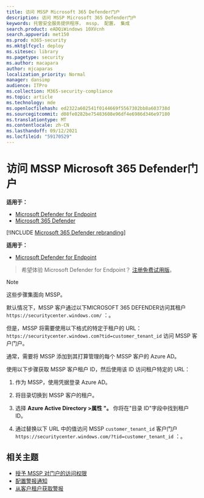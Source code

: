 ```yaml
---
title: 访问 MSSP Microsoft 365 Defender门户
description: 访问 MSSP Microsoft 365 Defender门户
keywords: 托管安全服务提供程序， mssp， 配置， 集成
search.product: eADQiWindows 10XVcnh
search.appverid: met150
ms.prod: m365-security
ms.mktglfcycl: deploy
ms.sitesec: library
ms.pagetype: security
ms.author: macapara
author: mjcaparas
localization_priority: Normal
manager: dansimp
audience: ITPro
ms.collection: M365-security-compliance
ms.topic: article
ms.technology: mde
ms.openlocfilehash: ed2322a602541f0144669f5567302bb8a603738d
ms.sourcegitcommit: d08fe0282be75483608e96df4e6986d346e97180
ms.translationtype: MT
ms.contentlocale: zh-CN
ms.lasthandoff: 09/12/2021
ms.locfileid: "59170529"
---
```

# <a name="access-the-microsoft-365-defender-mssp-customer-portal"></a>访问 MSSP Microsoft 365 Defender门户

**适用于：**
- [Microsoft Defender for Endpoint](https://go.microsoft.com/fwlink/p/?linkid=2154037)
- [Microsoft 365 Defender](https://go.microsoft.com/fwlink/?linkid=2118804)

[!INCLUDE [Microsoft 365 Defender rebranding](../../includes/microsoft-defender.md)]


**适用于：**

- [Microsoft Defender for Endpoint](https://go.microsoft.com/fwlink/?linkid=2154037)

> 希望体验 Microsoft Defender for Endpoint？ [注册免费试用版](https://signup.microsoft.com/create-account/signup?products=7f379fee-c4f9-4278-b0a1-e4c8c2fcdf7e&ru=https://aka.ms/MDEp2OpenTrial?ocid=docs-mssp-support-abovefoldlink)。

> [!NOTE]
> 这些步骤集面向 MSSP。

默认情况下，MSSP 客户通过以下MICROSOFT 365 DEFENDER访问其租户 `https://securitycenter.windows.com/` ：。

但是，MSSP 将需要使用以下格式的特定于租户的 URL：  `https://securitycenter.windows.com?tid=customer_tenant_id` 访问 MSSP 客户门户。

通常，需要将 MSSP 添加到其打算管理的每个 MSSP 客户的 Azure AD。

使用以下步骤获取 MSSP 客户租户 ID，然后使用该 ID 访问租户特定的 URL：

1. 作为 MSSP，使用凭据登录 Azure AD。

2. 将目录切换到 MSSP 客户的租户。

3. 选择 **Azure Active Directory >属性 "。** 你将在"目录 ID"字段中找到租户 ID。

4. 通过替换以下 URL 中的值访问 MSSP `customer_tenant_id` 客户门户 `https://securitycenter.windows.com/?tid=customer_tenant_id` ：。

## <a name="related-topics"></a>相关主题

- [授予 MSSP 对门户的访问权限](grant-mssp-access.md)
- [配置警报通知](configure-mssp-notifications.md)
- [从客户租户获取警报](fetch-alerts-mssp.md)
